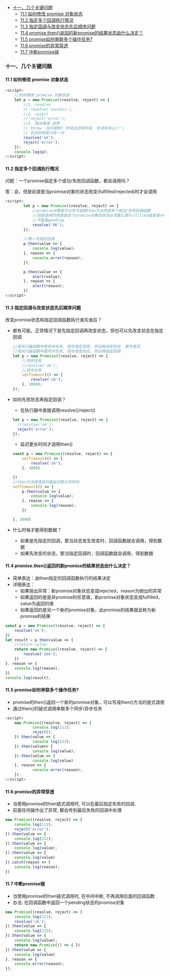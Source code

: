 - [十一、几个关键问题](#十一几个关键问题)
  - [11.1 如何修改 promise 对象状态](#111-如何修改-promise-对象状态)
  - [11.2 指定多个回调执行情况](#112-指定多个回调执行情况)
  - [11.3 指定回调与改变状态先后顺序问题](#113-指定回调与改变状态先后顺序问题)
  - [11.4 promise.then()返回的新promise的结果状态由什么决定？](#114-promisethen返回的新promise的结果状态由什么决定)
  - [11.5 promise如何串联多个操作任务?](#115-promise如何串联多个操作任务)
  - [11.6 promise的异常穿透](#116-promise的异常穿透)
  - [11.7 中断promise链](#117-中断promise链)

### 十一、几个关键问题

#### 11.1 如何修改 promise 对象状态

~~~js
<script>
    //如何修改 promise 对象状态
    let p = new Promise((resolve, reject) => {
        //1. resolve
        // resolve('success');
        //2. reject
        // reject('error');
        //3. 抛出错误 异常
        // throw '出问题啦! 你说出这样的话  你没有良心!!';
        // 状态的改变只有一次 
        resolve('ok');
        reject('error');
    });
	console.log(p);
</script>
~~~

#### 11.2 指定多个回调执行情况

问题：一个promise指定多个成功/失败回调函数，都会调用吗？

答：会，但是前提是当promise对象的状态改变(fulfilled/rejected)时才会调用

~~~js
<script>
        let p = new Promise((resolve, reject) => {
            //promise对象是可以多次调用then方法完成多个成功/失败回调函数
            //但是使用的前提是这个promise对象的状态必须要么是fulfilled或者是rejected
            //不能是pending
            resolve('OK');
        });	
		
        //第一次指定回调
        p.then(value => {
            console.log(value);
        }, reason => {
            console.error(reason);
        });

        p.then(value => {
            alert(value);
        }, reason => {
            alert(reason);
        })
</script>
~~~

#### 11.3 指定回调与改变状态先后顺序问题

改变promise状态和指定回调函数执行谁先谁后？

- 都有可能，正常情况下是先指定回调再改变状态，但也可以先改变状态在指定回调

  ~~~js
  //若执行器函数中是异步任务, 则先指定回调, 然后再改变状态  更为常见
  //若执行器函数中是同步任务, 则先改变状态, 然后再指定回调
  let p = new Promise((resolve, reject) => {
      //同步任务
      //resolve('ok');
      //异步任务
      setTimeout(() => {
          resolve('ok');
      }, 1000);
  });
  ~~~

- 如何先改状态再指定回调？

  - 在执行器中直接调用resolve()/reject()

  ~~~js
  let p = new Promise((resolve, reject) => {
  	//resolve('ok');
  	reject('error');
  });
  ~~~

  - 延迟更长时间才调用then()

  ~~~js
  const p = new Promise((resolve, reject) => {
      setTimeout(() => {
          resolve('ok');
      }, 1000)
  
  })
  //then方法使用定时器延迟更久的时间
  setTimeout(() => {
      p.then(value => {
          console.log(value);
      }, reason => {
          console.log(reason);
      })
  
  }, 3000)
  ~~~

- 什么时候才能得到数据？

  - 如果是先指定的回调，那当状态发生改变时，回调函数就会调用，得到数据
  - 如果先改变的状态，那当指定回调时，回调函数就会调用，得到数据

#### 11.4 promise.then()返回的新promise的结果状态由什么决定？

- 简单表达：由then指定的回调函数执行的结果决定
- 详细表达：
  - 如果抛出异常：新promise对象状态变成rejected，reason为抛出的异常
  - 如果返回的是是非promise的任意值，新promise对象状态变成fulfilled，value为返回的值
  - 如果返回的是另一个新的promise对象，此promise的结果就会称为新promise的结果

~~~js
const p = new Promise((resolve, reject) => {
    resolve('ok');
})
let result = p.then(value => {
    //return value;
    return new Promise((resolve, reject) => {
        resolve('okk');
    })
}, reason => {
    console.log(reason);
})
console.log(result);
~~~

#### 11.5 promise如何串联多个操作任务?

- promise的then()返回一个新的promise对象，可以写成then()方法的链式调用
- 通过then()的链式调用串联多个同步/异步任务

~~~js
<script>
    new Promise((resolve, reject) => {
            console.log(111);
            reject();
    }).then(value => {
            console.log(222);
    }).then(value=> {
            console.log(value);
    }).then(value => {
            console.log(value)
    }, reason => {
            console.error(reason);
    });
</script>
~~~

#### 11.6 promise的异常穿透

- 当使用promise的then链式调用时, 可以在最后指定失败的回调,
- 前面任何操作出了异常, 都会传到最后失败的回调中处理

~~~js
new Promise((resolve, reject) => {
    console.log(111);
    reject('error');
}).then(value => {
    console.log(222);
}).then(value => {
    console.log(value);
}).then(value => {
    console.log(value)
}).catch(reason => {
    console.log(reason);
})
~~~

#### 11.7 中断promise链

- 当使用promise的then链式调用时, 在中间中断, 不再调用后面的回调函数
- 办法: 在回调函数中返回一个pending状态的promise对象

~~~js
new Promise((resolve, reject) => {
    console.log(111);
    resolve('ok');
}).then(value => {
    console.log(222);
}).then(value => {
    console.log(value);
    return new Promise(() => { })
}).then(value => {
    console.log(value)
}, reason => {
    console.error(reason);
});
~~~

